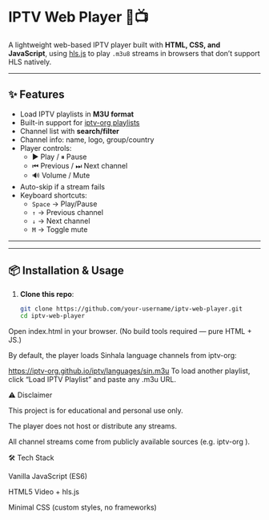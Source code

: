 # IPTV Web Player 🎥📺

A lightweight web-based IPTV player built with **HTML, CSS, and JavaScript**, using [hls.js](https://github.com/video-dev/hls.js) to play `.m3u8` streams in browsers that don’t support HLS natively.

---

## ✨ Features
- Load IPTV playlists in **M3U format**  
- Built-in support for [iptv-org playlists](https://github.com/iptv-org/iptv)  
- Channel list with **search/filter**  
- Channel info: name, logo, group/country  
- Player controls:
  - ▶️ Play / ⏸ Pause  
  - ⏮ Previous / ⏭ Next channel  
  - 🔊 Volume / Mute  
- Auto-skip if a stream fails  
- Keyboard shortcuts:
  - `Space` → Play/Pause  
  - `↑` → Previous channel  
  - `↓` → Next channel  
  - `M` → Toggle mute  

---


---

## 📦 Installation & Usage

1. **Clone this repo**:
   ```bash
   git clone https://github.com/your-username/iptv-web-player.git
   cd iptv-web-player
Open index.html in your browser.
(No build tools required — pure HTML + JS.)

By default, the player loads Sinhala language channels from iptv-org:

https://iptv-org.github.io/iptv/languages/sin.m3u
To load another playlist, click “Load IPTV Playlist” and paste any .m3u URL.

⚠️ Disclaimer

This project is for educational and personal use only.

The player does not host or distribute any streams.

All channel streams come from publicly available sources (e.g. iptv-org
).

🛠️ Tech Stack

Vanilla JavaScript (ES6)

HTML5 Video + hls.js

Minimal CSS (custom styles, no frameworks)
